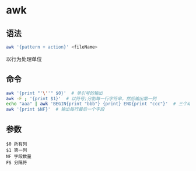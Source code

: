 # awk

## 语法

```bash
awk '{pattern + action}' <fileName>
```

以行为处理单位

## 命令

```bash
awk '{print "'\''" $0}'  # 单引号的输出
awk -F ; '{print $1}'  # 以符号;分割每一行字符串，然后输出第一列
echo "aaa" | awk 'BEGIN{print "bbb"} {print} END{print "ccc"}'  # 三个动作。先打印bbb，再打印aaa，最后打印ccc
awk '{print $NF}'  # 输出每行最后一个字段
```

## 参数

```
$0 所有列
$1 第一列
NF 字段数量
FS 分隔符
```

